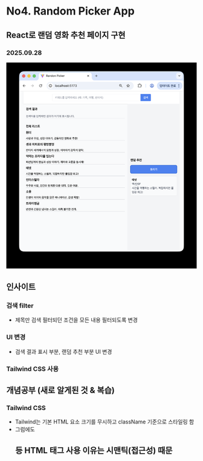 # No4. Random Picker App

## React로 랜덤 영화 추천 페이지 구현

### 2025.09.28

![alt text](image.png)

## 인사이트

### 검색 filter

- 제목만 검색 필터되던 조건을 모든 내용 필터되도록 변경

### UI 변경

- 검색 결과 표시 부분, 랜덤 추천 부분 UI 변경

### Tailwind CSS 사용

## 개념공부 (새로 알게된 것 & 복습)

### Tailwind CSS

- Tailwind는 기본 HTML 요소 크기를 무시하고 className 기준으로 스타일링 함
- 그럼에도 <h3> <h2> 등 HTML 태그 사용 이유는 시맨틱(접근성) 때문
